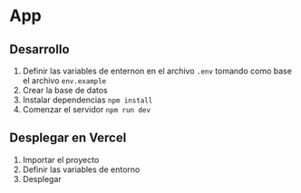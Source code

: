 # App

## Desarrollo

1. Definir las variables de enternon en el archivo `.env` tomando como base el archivo `env.example`
2. Crear la base de datos
3. Instalar dependencias `npm install`
4. Comenzar el servidor `npm run dev`


## Desplegar en Vercel

1. Importar el proyecto
2. Definir las variables de entorno
3. Desplegar
